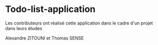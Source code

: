 # Todo-list-application
Les contributeurs ont réalisé cette application dans le cadre d'un projet dans leurs études

Alexandre ZITOUNI et Thomas SENSE

